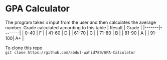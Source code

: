 # GPA Calculator  
The program takes `4` input from the user and then calculates the average number. Grade calculated according to this table
| Result | Grade  |
|-------|--------|
|  0-40  |   F    |
| 41-60 |   D    |
| 61-70 |   C    |
| 71-80 |   B    |
| 81-90 |   A    |
| 91-100|   A+   |  
  
To clone this repo  
`git clone https://github.com/abdul-wahid789/GPA-Calculator`